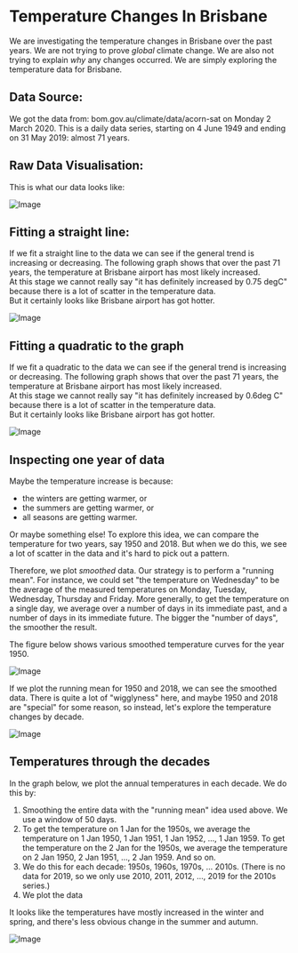 # Temperature Changes In Brisbane

We are investigating the temperature changes in Brisbane over the past years.  We are not trying to prove *global* climate change.  We are also not trying to explain *why* any changes occurred.  We are simply exploring the temperature data for Brisbane.

## Data Source:

We got the data from: bom.gov.au/climate/data/acorn-sat on Monday 2 March 2020.  This is a daily data series, starting on 4 June 1949 and ending on 31 May 2019: almost 71 years.

## Raw Data Visualisation:

This is what our data looks like: 

![Image](raw_maximum_temperature_graph.png)

## Fitting a straight line:

If we fit a straight line to the data we can see if the general trend is increasing or decreasing. 
The following graph shows that over the past 71 years, the temperature at Brisbane airport has most likely increased.  
At this stage we cannot really say "it has definitely increased by 0.75 degC" because there is a lot of scatter in the temperature data.  
But it certainly looks like Brisbane airport has got hotter.

![Image](raw_maximum_temperature_graph_with_line.png)

## Fitting a quadratic to the graph

If we fit a quadratic to the data we can see if the general trend is increasing or decreasing. 
The following graph shows that over the past 71 years, the temperature at Brisbane airport has most likely increased.  
At this stage we cannot really say "it has definitely increased by 0.6deg C" because there is a lot of scatter in the temperature data.  
But it certainly looks like Brisbane airport has got hotter.

![Image](raw_maximum_temperature_graph_with_quadratic.png)

## Inspecting one year of data

Maybe the temperature increase is because:

- the winters are getting warmer, or
- the summers are getting warmer, or
- all seasons are getting warmer.

Or maybe something else!  To explore this idea, we can compare the temperature for two years, say 1950 and 2018.  But when we do this, we see a lot of scatter in the data and it's hard to pick out a pattern.

Therefore, we plot *smoothed* data.  Our strategy is to perform a "running mean".  For instance, we could set "the temperature on Wednesday" to be the average of the measured temperatures on Monday, Tuesday, Wednesday, Thursday and Friday.   More generally, to get the temperature on a single day, we average over a number of days in its immediate past, and a number of days in its immediate future.  The bigger the "number of days", the smoother the result.

The figure below shows various smoothed temperature curves for the year 1950.

![Image](raw_maximum_temperature_graph_with_smoothed_1950_data.png)

If we plot the running mean for 1950 and 2018, we can see the smoothed data.  There is quite a lot of "wigglyness" here, and maybe 1950 and 2018 are "special" for some reason, so instead, let's explore the temperature changes by decade.

![Image](raw_maximum_temperature_smoothed_graph_1950_and_2018.png)

## Temperatures through the decades

In the graph below, we plot the annual temperatures in each decade.  We do this by:

1. Smoothing the entire data with the "running mean" idea used above.  We use a window of 50 days.
2. To get the temperature on 1 Jan for the 1950s, we average the temperature on 1 Jan 1950, 1 Jan 1951, 1 Jan 1952, ..., 1 Jan 1959.  To get the temperature on the 2 Jan for the 1950s, we average the temperature on 2 Jan 1950, 2 Jan 1951, ..., 2 Jan 1959.  And so on.
3. We do this for each decade: 1950s, 1960s, 1970s, ... 2010s.  (There is no data for 2019, so we only use 2010, 2011, 2012, ..., 2019 for the 2010s series.)
4. We plot the data

It looks like the temperatures have mostly increased in the winter and spring, and there's less obvious change in the summer and autumn.

![Image](max_decades.png)


